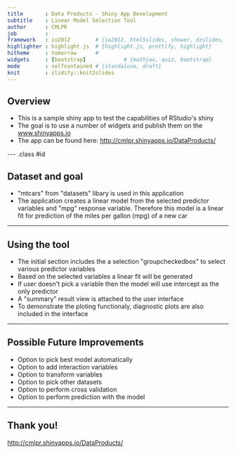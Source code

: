 ```yaml
---
title       : Data Products - Shiny App Development
subtitle    : Linear Model Selection Tool
author      : CMLPR
job         : 
framework   : io2012        # {io2012, html5slides, shower, dzslides, ...}
highlighter : highlight.js  # {highlight.js, prettify, highlight}
hitheme     : tomorrow      # 
widgets     : [bootstrap]            # {mathjax, quiz, bootstrap}
mode        : selfcontained # {standalone, draft}
knit        : slidify::knit2slides
---
```


## Overview

* This is a sample shiny app to test the capabilities of RStudio's shiny
* The goal is to use a number of widgets and publish them on the www.shinyapps.io
* The app can be found here:
    http://cmlpr.shinyapps.io/DataProducts/


--- .class #id 

## Dataset and goal

* "mtcars" from "datasets" libary is used in this application
* The application creates a linear model from the selected predictor variables and "mpg" response variable. Therefore this model is a linear fit for prediction of the miles per gallon (mpg) of a new car


---


## Using the tool

* The initial section includes the a selection "groupcheckedbox" to select various predictor variables
* Based on the selected variables a linear fit will be generated
* If user doesn't pick a variable then the model will use intercept as the only predictor
* A "summary" result view is attached to the user interface
* To demonstrate the ploting functionaly, diagnostic plots are also included in the interface

---

## Possible Future Improvements

* Option to pick best model automatically
* Option to add interaction variables
* Option to transform variables
* Option to pick other datasets
* Option to perform cross validation
* Option to perform prediction with the model

---

## Thank you!

http://cmlpr.shinyapps.io/DataProducts/
